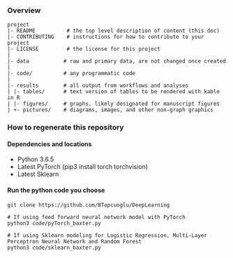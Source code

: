 ### Overview

	project
	|- README          # the top level description of content (this doc)
	|- CONTRIBUTING    # instructions for how to contribute to your project
	|- LICENSE         # the license for this project
	|
	|- data           # raw and primary data, are not changed once created
	|
	|- code/          # any programmatic code
	|
	|- results        # all output from workflows and analyses
	| |- tables/      # text version of tables to be rendered with kable in R
	| |- figures/     # graphs, likely designated for manuscript figures
	| +- pictures/    # diagrams, images, and other non-graph graphics


### How to regenerate this repository

#### Dependencies and locations
* Python 3.6.5
* Latest PyTorch (pip3 install torch torchvision)
* Latest Sklearn
#### Run the python code you choose
```
git clone https://github.com/BTopcuoglu/DeepLearning

# If using feed forward neural network model with PyTorch
python3 code/pyTorch_baxter.py

# If using Sklearn modeling for Logistic Regression, Multi-Layer Perceptron Neural Network and Random Forest 
python3 code/sklearn_baxter.py
```
